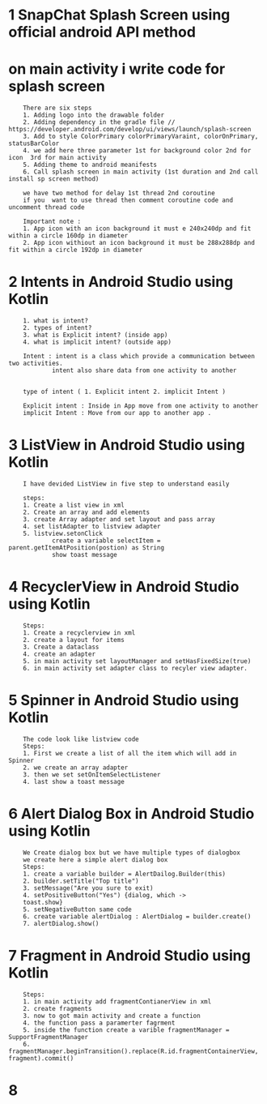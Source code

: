 # 1 SnapChat Splash Screen using official android API method
# on main activity i write code for splash screen
        There are six steps
        1. Adding logo into the drawable folder
        2. Adding dependency in the gradle file //  https://developer.android.com/develop/ui/views/launch/splash-screen
        3. Add to style ColorPrimary colorPrimaryVaraint, colorOnPrimary, statusBarColor
        4. we add here three parameter 1st for background color 2nd for icon  3rd for main activity
        5. Adding theme to android meanifests
        6. Call splash screen in main activity (1st duration and 2nd call install sp screen method)
 
        we have two method for delay 1st thread 2nd coroutine
        if you  want to use thread then comment coroutine code and uncomment thread code

        Important note : 
        1. App icon with an icon background it must e 240x240dp and fit within a circle 160dp in diameter
        2. App icon withiout an icon background it must be 288x288dp and fit within a circle 192dp in diameter


# 2 Intents in Android Studio using Kotlin
        1. what is intent?
        2. types of intent?
        3. what is Explicit intent? (inside app)
        4. what is implicit intent? (outside app)

        Intent : intent is a class which provide a communication between two activities.
                intent also share data from one activity to another


        type of intent ( 1. Explicit intent 2. implicit Intent )

        Explicit intent : Inside in App move from one activity to another
        implicit Intent : Move from our app to another app .

# 3 ListView in Android Studio using Kotlin
        I have devided ListView in five step to understand easily

        steps: 
        1. Create a list view in xml
        2. Create an array and add elements
        3. create Array adapter and set layout and pass array
        4. set listAdapter to listview adapter
        5. listview.setonClick 
                create a variable selectItem = parent.getItemAtPosition(postion) as String
                show toast message

# 4 RecyclerView in Android Studio using Kotlin
        Steps:
        1. Create a recyclerview in xml
        2. create a layout for items 
        3. Create a dataclass
        4. create an adapter 
        5. in main activity set layoutManager and setHasFixedSize(true) 
        6. in main activity set adapter class to recyler view adapter.

# 5 Spinner in Android Studio using Kotlin
        The code look like listview code
        Steps:
        1. First we create a list of all the item which will add in Spinner
        2. we create an array adapter
        3. then we set setOnItemSelectListener
        4. last show a toast message

# 6 Alert Dialog Box in Android Studio using Kotlin
        We Create dialog box but we have multiple types of dialogbox
        we create here a simple alert dialog box
        Steps:
        1. create a variable builder = AlertDailog.Builder(this)
        2. builder.setTitle("Top title")
        3. setMessage("Are you sure to exit)
        4. setPositiveButton("Yes") {dialog, which ->
        toast.show}
        5. setNegativeButton same code
        6. create variable alertDialog : AlertDialog = builder.create()
        7. alertDialog.show()


# 7 Fragment in Android Studio using Kotlin
        Steps:
        1. in main activity add fragmentContianerView in xml
        2. create fragments
        3. now to got main activity and create a function
        4. the function pass a paramerter fagrment
        5. inside the function create a varible fragmentManager = SupportFragmentManager
        6. fragmentManager.beginTransition().replace(R.id.fragmentContainerView, fragment).commit()

# 8
